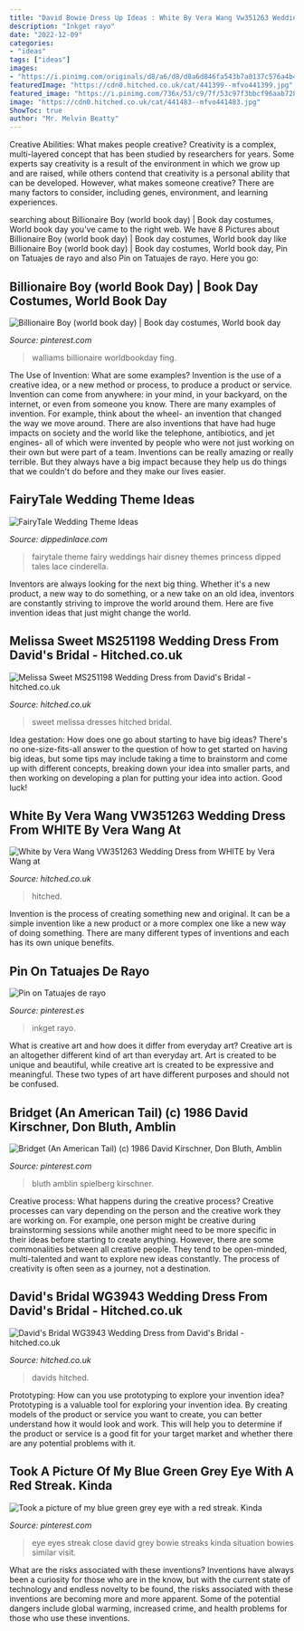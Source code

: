 ```yaml
---
title: "David Bowie Dress Up Ideas : White By Vera Wang Vw351263 Wedding Dress From White By Vera Wang At"
description: "Inkget rayo"
date: "2022-12-09"
categories:
- "ideas"
tags: ["ideas"]
images:
- "https://i.pinimg.com/originals/d8/a6/d8/d8a6d846fa543b7a0137c576a4b47766.jpg"
featuredImage: "https://cdn0.hitched.co.uk/cat/441399--mfvo441399.jpg"
featured_image: "https://i.pinimg.com/736x/53/c9/7f/53c97f3bbcf96aab7280e774e062e6a9.jpg"
image: "https://cdn0.hitched.co.uk/cat/441483--mfvo441483.jpg"
ShowToc: true
author: "Mr. Melvin Beatty"
---
```



Creative Abilities: What makes people creative?
Creativity is a complex, multi-layered concept that has been studied by researchers for years. Some experts say creativity is a result of the environment in which we grow up and are raised, while others contend that creativity is a personal ability that can be developed. However, what makes someone creative? There are many factors to consider, including genes, environment, and learning experiences.

	

		
searching about Billionaire Boy (world book day) | Book day costumes, World book day you've came to the right web. We have 8 Pictures about Billionaire Boy (world book day) | Book day costumes, World book day like Billionaire Boy (world book day) | Book day costumes, World book day, Pin on Tatuajes de rayo and also Pin on Tatuajes de rayo. Here you go:
		
    
## Billionaire Boy (world Book Day) | Book Day Costumes, World Book Day

<img loading=lazy src="https://i.pinimg.com/736x/53/c9/7f/53c97f3bbcf96aab7280e774e062e6a9.jpg" onerror="this.onerror=null;this.src='https://tse4.mm.bing.net/th?id=OIP.FI0ygLllS04xsHkyzPd0JQHaNd&amp;pid=15.1';" alt="Billionaire Boy (world book day) | Book day costumes, World book day">

_Source: pinterest.com_

>walliams billionaire worldbookday fing. 

	

The Use of Invention: What are some examples?
Invention is the use of a creative idea, or a new method or process, to produce a product or service. Invention can come from anywhere: in your mind, in your backyard, on the internet, or even from someone you know. 
There are many examples of invention. For example, think about the wheel- an invention that changed the way we move around. There are also inventions that have had huge impacts on society and the world like the telephone, antibiotics, and jet engines- all of which were invented by people who were not just working on their own but were part of a team. 
Inventions can be really amazing or really terrible. But they always have a big impact because they help us do things that we couldn't do before and they make our lives easier.

    
## FairyTale Wedding Theme Ideas

<img loading=lazy src="http://dippedinlace.com/wp-content/uploads/2014/05/FairyTale-Wedding-Theme-Ideas-17.jpg" onerror="this.onerror=null;this.src='https://tse2.mm.bing.net/th?id=OIP.c2Q4vwTfZy9r0Xv1AqbH1QHaLH&amp;pid=15.1';" alt="FairyTale Wedding Theme Ideas">

_Source: dippedinlace.com_

>fairytale theme fairy weddings hair disney themes princess dipped tales lace cinderella. 

	

Inventors are always looking for the next big thing. Whether it's a new product, a new way to do something, or a new take on an old idea, inventors are constantly striving to improve the world around them. Here are five invention ideas that just might change the world.

    
## Melissa Sweet MS251198 Wedding Dress From David&#039;s Bridal - Hitched.co.uk

<img loading=lazy src="https://cdn0.hitched.co.uk/cat/wedding-dresses/davids-bridal/melissa-sweet-ms251198--mfvo445859.jpg" onerror="this.onerror=null;this.src='https://tse2.mm.bing.net/th?id=OIP.UU8ZqgklBXmWQFJBkPxwSgHaLH&amp;pid=15.1';" alt="Melissa Sweet MS251198 Wedding Dress from David&#039;s Bridal - hitched.co.uk">

_Source: hitched.co.uk_

>sweet melissa dresses hitched bridal. 

	

Idea gestation: How does one go about starting to have big ideas?
There's no one-size-fits-all answer to the question of how to get started on having big ideas, but some tips may include taking a time to brainstorm and come up with different concepts, breaking down your idea into smaller parts, and then working on developing a plan for putting your idea into action. Good luck!

    
## White By Vera Wang VW351263 Wedding Dress From WHITE By Vera Wang At

<img loading=lazy src="https://cdn0.hitched.co.uk/cat/441399--mfvo441399.jpg" onerror="this.onerror=null;this.src='https://tse3.mm.bing.net/th?id=OIP.OPKZm4ohBH4GHy46hOCDAQHaLH&amp;pid=15.1';" alt="White by Vera Wang VW351263 Wedding Dress from WHITE by Vera Wang at">

_Source: hitched.co.uk_

>hitched. 

	

Invention is the process of creating something new and original. It can be a simple invention like a new product or a more complex one like a new way of doing something. There are many different types of inventions and each has its own unique benefits.

    
## Pin On Tatuajes De Rayo

<img loading=lazy src="https://i.pinimg.com/736x/f2/f1/f5/f2f1f5486fd818830c7edc49d9121a85.jpg" onerror="this.onerror=null;this.src='https://tse4.mm.bing.net/th?id=OIP.mgrho4ngOX1KyzizN5kG_AHaK2&amp;pid=15.1';" alt="Pin on Tatuajes de rayo">

_Source: pinterest.es_

>inkget rayo. 

	

What is creative art and how does it differ from everyday art?
Creative art is an altogether different kind of art than everyday art. Art is created to be unique and beautiful, while creative art is created to be expressive and meaningful. These two types of art have different purposes and should not be confused.

    
## Bridget (An American Tail) (c) 1986 David Kirschner, Don Bluth, Amblin

<img loading=lazy src="https://i.pinimg.com/originals/d8/a6/d8/d8a6d846fa543b7a0137c576a4b47766.jpg" onerror="this.onerror=null;this.src='https://tse2.mm.bing.net/th?id=OIP.K8Zp_7m_T9-RdqMa-RZIvwAAAA&amp;pid=15.1';" alt="Bridget (An American Tail) (c) 1986 David Kirschner, Don Bluth, Amblin">

_Source: pinterest.com_

>bluth amblin spielberg kirschner. 

	

Creative process: What happens during the creative process?
Creative processes can vary depending on the person and the creative work they are working on. For example, one person might be creative during brainstorming sessions while another might need to be more specific in their ideas before starting to create anything. However, there are some commonalities between all creative people. They tend to be open-minded, multi-talented and want to explore new ideas constantly. The process of creativity is often seen as a journey, not a destination.

    
## David&#039;s Bridal WG3943 Wedding Dress From David&#039;s Bridal - Hitched.co.uk

<img loading=lazy src="https://cdn0.hitched.co.uk/cat/441483--mfvo441483.jpg" onerror="this.onerror=null;this.src='https://tse1.mm.bing.net/th?id=OIP.ikOD9BJl3KtQu-aZkNlvmAHaLH&amp;pid=15.1';" alt="David&#039;s Bridal WG3943 Wedding Dress from David&#039;s Bridal - hitched.co.uk">

_Source: hitched.co.uk_

>davids hitched. 

	

Prototyping: How can you use prototyping to explore your invention idea?
Prototyping is a valuable tool for exploring your invention idea. By creating models of the product or service you want to create, you can better understand how it would look and work. This will help you to determine if the product or service is a good fit for your target market and whether there are any potential problems with it.

    
## Took A Picture Of My Blue Green Grey Eye With A Red Streak. Kinda

<img loading=lazy src="https://i.pinimg.com/736x/06/40/1e/06401ec7fbc1aa960401fcb40f097d75--david-bowie-eyes-eye-close-up.jpg" onerror="this.onerror=null;this.src='https://tse1.mm.bing.net/th?id=OIP.WlxS7WrSmK4q8HWUI6oUbwEsEs&amp;pid=15.1';" alt="Took a picture of my blue green grey eye with a red streak. Kinda">

_Source: pinterest.com_

>eye eyes streak close david grey bowie streaks kinda situation bowies similar visit. 

	

What are the risks associated with these inventions?
Inventions have always been a curiosity for those who are in the know, but with the current state of technology and endless novelty to be found, the risks associated with these inventions are becoming more and more apparent. Some of the potential dangers include global warming, increased crime, and health problems for those who use these inventions.

